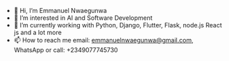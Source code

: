 - 👋 Hi, I’m Emmanuel Nwaegunwa
- 👀 I’m interested in AI and Software Development
- 🌱 I’m currently working with Python, Django, Flutter, Flask, node.js React js and a lot more
- 📫 How to reach me email: emmanuelnwaegunwa@gmail.com, WhatsApp or call: +2349077745730

